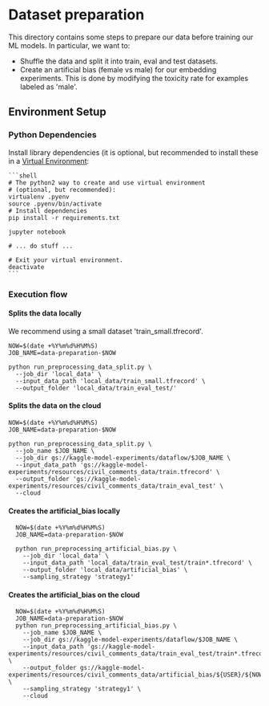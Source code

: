 # Dataset preparation

This directory contains some steps to prepare our data before training our ML models. In particular, we want to:
 * Shuffle the data and split it into train, eval and test datasets.
 * Create an artificial bias (female vs male) for our embedding experiments. This is done by modifying the toxicity rate for examples labeled as 'male'.


## Environment Setup

### Python Dependencies

Install library dependencies (it is optional, but recommended to install these
in a [Virtual Environment](https://docs.python.org/3/tutorial/venv.html):

    ```shell
    # The python2 way to create and use virtual environment
    # (optional, but recommended):
    virtualenv .pyenv
    source .pyenv/bin/activate
    # Install dependencies
    pip install -r requirements.txt

    jupyter notebook

    # ... do stuff ...

    # Exit your virtual environment.
    deactivate
    ```


### Execution flow


#### Splits the data locally

We recommend using a small dataset 'train_small.tfrecord'.

  ```shell
  NOW=$(date +%Y%m%d%H%M%S)
  JOB_NAME=data-preparation-$NOW

  python run_preprocessing_data_split.py \
    --job_dir 'local_data' \
    --input_data_path 'local_data/train_small.tfrecord' \
    --output_folder 'local_data/train_eval_test/'
  ```

#### Splits the data on the cloud

  ```shell
  NOW=$(date +%Y%m%d%H%M%S)
  JOB_NAME=data-preparation-$NOW

  python run_preprocessing_data_split.py \
    --job_name $JOB_NAME \
    --job_dir gs://kaggle-model-experiments/dataflow/$JOB_NAME \
    --input_data_path 'gs://kaggle-model-experiments/resources/civil_comments_data/train.tfrecord' \
    --output_folder 'gs://kaggle-model-experiments/resources/civil_comments_data/train_eval_test' \
    --cloud
  ```

#### Creates the artificial_bias locally

```shell
  NOW=$(date +%Y%m%d%H%M%S)
  JOB_NAME=data-preparation-$NOW

  python run_preprocessing_artificial_bias.py \
    --job_dir 'local_data' \
    --input_data_path 'local_data/train_eval_test/train*.tfrecord' \
    --output_folder 'local_data/artificial_bias' \
    --sampling_strategy 'strategy1'
  ```

#### Creates the artificial_bias on the cloud

```shell
  NOW=$(date +%Y%m%d%H%M%S)
  JOB_NAME=data-preparation-$NOW
  python run_preprocessing_artificial_bias.py \
    --job_name $JOB_NAME \
    --job_dir gs://kaggle-model-experiments/dataflow/$JOB_NAME \
    --input_data_path 'gs://kaggle-model-experiments/resources/civil_comments_data/train_eval_test/train*.tfrecord' \
    --output_folder gs://kaggle-model-experiments/resources/civil_comments_data/artificial_bias/${USER}/${NOW} \
    --sampling_strategy 'strategy1' \
    --cloud
  ```
